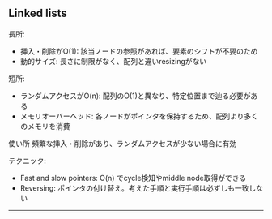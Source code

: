## Linked lists

長所:
- 挿入・削除がO(1): 該当ノードの参照があれば、要素のシフトが不要のため
- 動的サイズ: 長さに制限がなく、配列と違いresizingがない

短所:
- ランダムアクセスがO(n): 配列のO(1)と異なり、特定位置まで辿る必要がある
- メモリオーバーヘッド: 各ノードがポインタを保持するため、配列より多くのメモリを消費

使い所
頻繁な挿入・削除があり、ランダムアクセスが少ない場合に有効

テクニック:
- Fast and slow pointers: O(n) でcycle検知やmiddle node取得ができる
- Reversing: ポインタの付け替え。考えた手順と実行手順は必ずしも一致しない
----

